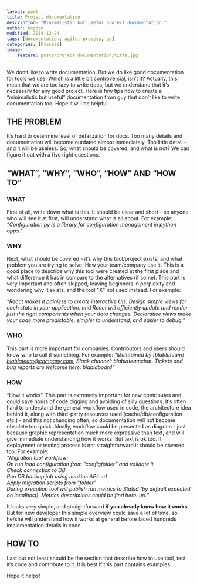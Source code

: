 ```yaml
---
layout: post
title: Project documentation 
description: "Minimalistic but useful project documentation."
author: bogdan
modified: 2014-12-24
tags: [documentation, agile, process, qa]
categories: [Process]
image:
    feature: posts/project_documentation/title.jpg
---
```


We don’t like to write documentation. But we do like good documentation for tools we use. Which is a little bit controversial, isn’t it? Actually, this mean that we are too lazy to write docs, but we understand that it’s necessary for any good project. Here is few tips  how to create a “minimalistic but useful” documentation  from guy that don’t like to write documentation too. Hope it will be helpful.

 <!-- more -->
 
## THE PROBLEM
It’s hard to determine level of detalization for docs. Too many details  and documentation will become outdated almost immediately. Too little detail - and it will be useless. So, what should be covered, and what is not? We can figure it out with a five right questions.

## “WHAT”, “WHY”, “WHO”, “HOW” AND “HOW TO”
### WHAT

First of all, write down what is this. It should be clear and short - so anyone who will see it at first, will understand what is all about.  For example: *“Configuration.py is a library for configuration management in python apps.”*. 

### WHY

Next, what should be covered - it’s why this tool/project exists, and what problem you are trying to solve. How your team/company use it.  This is a good place to describe why this tool were created at the first place and what difference it has in compare to the alternatives (if some). This part is very important and often skipped, leaving beginners in perplexity and wondering why it exists, and the tool "X" not used instead. For example:

*“React makes it painless to create interactive UIs. Design simple views for each state in your application, and React will efficiently update and render just the right components when your data changes. Declarative views make your code more predictable, simpler to understand, and easier to debug.”*

### WHO
 
This part is more important for companies. Contributors and users should know who to call if something.  For example: *“Maintained by [blablateam] blablateam@company.com, Slack channel: blablateamchat. Tickets and bug reports are welcome here: blablaboard”*

### HOW 
“How it works”. This part is extremely important for new contributes and could save hours of code digging and avoiding of silly questions. It’s often hard to understand the general workflow used in code, the architecture idea behind it, along with third-party resources used (cache/db/configuration etc.) - and this not changing often, so documentation will not become obsolete too quick. Ideally, workflow could be presented as diagram - just because graphic representation much more expressive than text, and will give immediate understanding how it works. But text is ok too. If deployment or testing process is not straightforward it should be covered too. For example:  
*“Migration tool workflow:*  
*On run load configuration from “configfolder” and validate it*  
*Check connection to DB*  
*Run DB backup job using Jenkins API: url*  
*Apply migration scripts from “folder”*  
*During execution tool will publish run metrics to Statsd (by default expected on localhost). Metrics descriptions could be find here: url.”*      

It looks very simple, and straightforward **if you already know how it works**. But for new developer this simple overview could save a lot of time, so he/she will understand how it works at general before faced hundreds implementation details in code. 

## HOW TO

Last but not least should be the section that describe how to use tool, test it’s code and contribute to it. It is best if this part contains examples.


Hope it helps!
